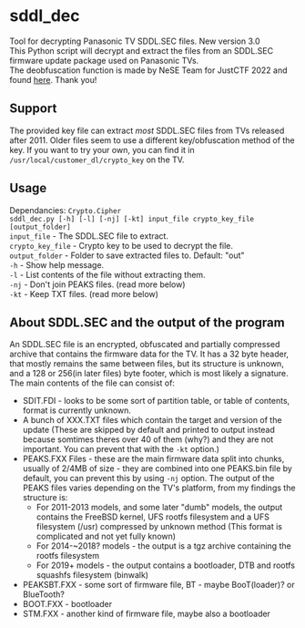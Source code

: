 # sddl_dec
Tool for decrypting Panasonic TV SDDL.SEC files. New version 3.0  
This Python script will decrypt and extract the files from an SDDL.SEC firmware update package used on Panasonic TVs.  
The deobfuscation function is made by NeSE Team for JustCTF 2022 and found [here](https://nese.team/posts/justctf). Thank you!  
## Support
The provided key file can extract *most* SDDL.SEC files from TVs released after 2011. Older files seem to use a different key/obfuscation method of the key. If you want to try your own, you can find it in `/usr/local/customer_dl/crypto_key` on the TV.
## Usage
Dependancies: `Crypto.Cipher`  
`sddl_dec.py [-h] [-l] [-nj] [-kt] input_file crypto_key_file [output_folder]`  
`input_file` - The SDDL.SEC file to extract.  
`crypto_key_file` - Crypto key to be used to decrypt the file.  
`output_folder` - Folder to save extracted files to. Default: "out"  
`-h` - Show help message.  
`-l` - List contents of the file without extracting them.  
`-nj` - Don't join PEAKS files. (read more below)  
`-kt` - Keep TXT files. (read more below)  
## About SDDL.SEC and the output of the program
An SDDL.SEC file is an encrypted, obfuscated and partially compressed archive that contains the firmware data for the TV.
It has a 32 byte header, that mostly remains the same between files, but its structure is unknown, and a 128 or 256(in later files) byte footer, which is most likely a signature.  
The main contents of the file can consist of:
- SDIT.FDI - looks to be some sort of partition table, or table of contents, format is currently unknown.
- A bunch of XXX.TXT files which contain the target and version of the update (These are skipped by default and printed to output instead because somtimes theres over 40 of them (why?) and they are not important. You can prevent that with the `-kt` option.)
- PEAKS.FXX Files - these are the main firmware data split into chunks, usually of 2/4MB of size - they are combined into one PEAKS.bin file by default, you can prevent this by using `-nj` option.
The output of the PEAKS files varies depending on the TV's platform, from my findings the structure is:
    - For 2011-2013 models, and some later "dumb" models, the output contains the FreeBSD kernel, UFS rootfs filesystem and a UFS filesystem (/usr) compressed by unknown method (This format is complicated and not yet fully known)
    - For 2014-~2018? models - the output is a tgz archive containing the rootfs filesystem
    - For 2019+ models - the output contains a bootloader, DTB and rootfs squashfs filesystem (binwalk)
- PEAKSBT.FXX - some sort of firmware file, BT - maybe BooT(loader)? or BlueTooth?
- BOOT.FXX - bootloader
- STM.FXX - another kind of firmware file, maybe also a bootloader
